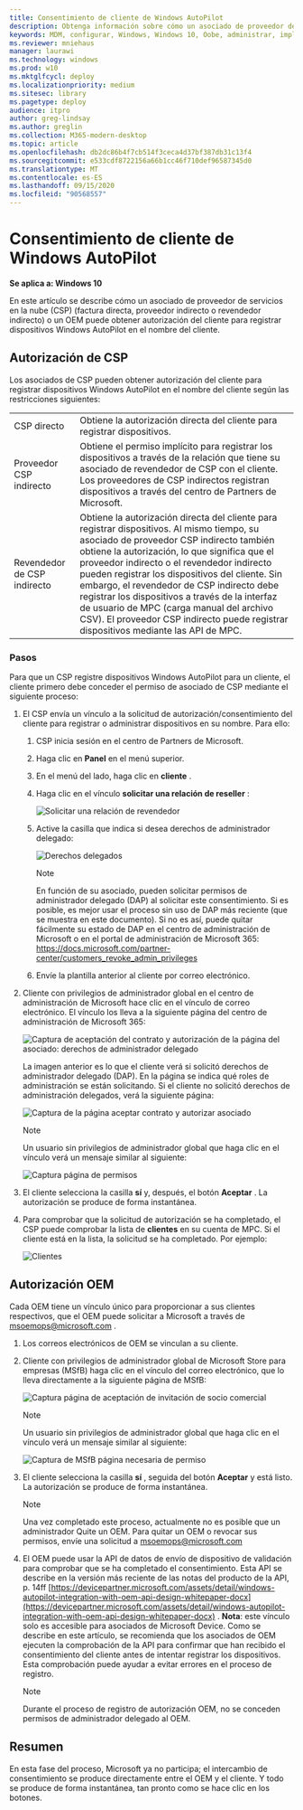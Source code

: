 ```yaml
---
title: Consentimiento de cliente de Windows AutoPilot
description: Obtenga información sobre cómo un asociado de proveedor de servicios en la nube (CSP) o un OEM puede obtener autorización del cliente para registrar dispositivos Windows AutoPilot en el nombre del cliente.
keywords: MDM, configurar, Windows, Windows 10, Oobe, administrar, implementar, AutoPilot, ZTD, cero-Touch, Partner, msfb, Intune
ms.reviewer: mniehaus
manager: laurawi
ms.technology: windows
ms.prod: w10
ms.mktglfcycl: deploy
ms.localizationpriority: medium
ms.sitesec: library
ms.pagetype: deploy
audience: itpro
author: greg-lindsay
ms.author: greglin
ms.collection: M365-modern-desktop
ms.topic: article
ms.openlocfilehash: db2dc86b4f7cb514f3ceca4d37bf387db31c13f4
ms.sourcegitcommit: e533cdf8722156a66b1cc46f710def96587345d0
ms.translationtype: MT
ms.contentlocale: es-ES
ms.lasthandoff: 09/15/2020
ms.locfileid: "90568557"
---
```

# <a name="windows-autopilot-customer-consent"></a>Consentimiento de cliente de Windows AutoPilot

**Se aplica a: Windows 10**

En este artículo se describe cómo un asociado de proveedor de servicios en la nube (CSP) (factura directa, proveedor indirecto o revendedor indirecto) o un OEM puede obtener autorización del cliente para registrar dispositivos Windows AutoPilot en el nombre del cliente.

## <a name="csp-authorization"></a>Autorización de CSP

Los asociados de CSP pueden obtener autorización del cliente para registrar dispositivos Windows AutoPilot en el nombre del cliente según las restricciones siguientes:

<table>
<tr><td>CSP directo<td>Obtiene la autorización directa del cliente para registrar dispositivos.
<tr><td>Proveedor CSP indirecto<td>Obtiene el permiso implícito para registrar los dispositivos a través de la relación que tiene su asociado de revendedor de CSP con el cliente. Los proveedores de CSP indirectos registran dispositivos a través del centro de Partners de Microsoft.
<tr><td>Revendedor de CSP indirecto<td>Obtiene la autorización directa del cliente para registrar dispositivos. Al mismo tiempo, su asociado de proveedor CSP indirecto también obtiene la autorización, lo que significa que el proveedor indirecto o el revendedor indirecto pueden registrar los dispositivos del cliente. Sin embargo, el revendedor de CSP indirecto debe registrar los dispositivos a través de la interfaz de usuario de MPC (carga manual del archivo CSV). El proveedor CSP indirecto puede registrar dispositivos mediante las API de MPC.
</table>

### <a name="steps"></a>Pasos

Para que un CSP registre dispositivos Windows AutoPilot para un cliente, el cliente primero debe conceder el permiso de asociado de CSP mediante el siguiente proceso:

1. El CSP envía un vínculo a la solicitud de autorización/consentimiento del cliente para registrar o administrar dispositivos en su nombre. Para ello:
    1. CSP inicia sesión en el centro de Partners de Microsoft.
    2. Haga clic en **Panel** en el menú superior.
    3. En el menú del lado, haga clic en **cliente** .
    4. Haga clic en el vínculo **solicitar una relación de reseller** :

        ![Solicitar una relación de revendedor](images/csp1.png)
 
    5. Active la casilla que indica si desea derechos de administrador delegado:
 
        ![Derechos delegados](images/csp2.png)

        > [!NOTE]
        > En función de su asociado, pueden solicitar permisos de administrador delegado (DAP) al solicitar este consentimiento. Si es posible, es mejor usar el proceso sin uso de DAP más reciente (que se muestra en este documento). Si no es así, puede quitar fácilmente su estado de DAP en el centro de administración de Microsoft o en el portal de administración de Microsoft 365: https://docs.microsoft.com/partner-center/customers_revoke_admin_privileges
    6. Envíe la plantilla anterior al cliente por correo electrónico.

2. Cliente con privilegios de administrador global en el centro de administración de Microsoft hace clic en el vínculo de correo electrónico. El vínculo los lleva a la siguiente página del centro de administración de Microsoft 365:

    ![Captura de aceptación del contrato y autorización de la página del asociado: derechos de administrador delegado](images/csp3a.png)

    La imagen anterior es lo que el cliente verá si solicitó derechos de administrador delegado (DAP). En la página se indica qué roles de administración se están solicitando. Si el cliente no solicitó derechos de administración delegados, verá la siguiente página:

    ![Captura de la página aceptar contrato y autorizar asociado](images/csp3b.png) 

    > [!NOTE]
    > Un usuario sin privilegios de administrador global que haga clic en el vínculo verá un mensaje similar al siguiente:

    ![Captura página de permisos](images/csp4.png)

3. El cliente selecciona la casilla **sí** y, después, el botón **Aceptar** . La autorización se produce de forma instantánea.
4. Para comprobar que la solicitud de autorización se ha completado, el CSP puede comprobar la lista de **clientes** en su cuenta de MPC. Si el cliente está en la lista, la solicitud se ha completado. Por ejemplo:

    ![Clientes](images/csp5.png)

## <a name="oem-authorization"></a>Autorización OEM

Cada OEM tiene un vínculo único para proporcionar a sus clientes respectivos, que el OEM puede solicitar a Microsoft a través de msoemops@microsoft.com .

1. Los correos electrónicos de OEM se vinculan a su cliente.
2. Cliente con privilegios de administrador global de Microsoft Store para empresas (MSfB) haga clic en el vínculo del correo electrónico, que lo lleva directamente a la siguiente página de MSfB:

    ![Captura página de aceptación de invitación de socio comercial](images/csp6.png)

    > [!NOTE]
    > Un usuario sin privilegios de administrador global que haga clic en el vínculo verá un mensaje similar al siguiente:

    ![Captura de MSfB página necesaria de permiso](images/csp7.png)

3. El cliente selecciona la casilla **sí** , seguida del botón **Aceptar** y está listo. La autorización se produce de forma instantánea.

    > [!NOTE]
    > Una vez completado este proceso, actualmente no es posible que un administrador Quite un OEM. Para quitar un OEM o revocar sus permisos, envíe una solicitud a msoemops@microsoft.com

4. El OEM puede usar la API de datos de envío de dispositivo de validación para comprobar que se ha completado el consentimiento. Esta API se describe en la versión más reciente de las notas del producto de la API, p. 14ff [https://devicepartner.microsoft.com/assets/detail/windows-autopilot-integration-with-oem-api-design-whitepaper-docx](https://devicepartner.microsoft.com/assets/detail/windows-autopilot-integration-with-oem-api-design-whitepaper-docx) . **Nota**: este vínculo solo es accesible para asociados de Microsoft Device. Como se describe en este artículo, se recomienda que los asociados de OEM ejecuten la comprobación de la API para confirmar que han recibido el consentimiento del cliente antes de intentar registrar los dispositivos. Esta comprobación puede ayudar a evitar errores en el proceso de registro.

    > [!NOTE]
    > Durante el proceso de registro de autorización OEM, no se conceden permisos de administrador delegado al OEM.

## <a name="summary"></a>Resumen

En esta fase del proceso, Microsoft ya no participa; el intercambio de consentimiento se produce directamente entre el OEM y el cliente. Y todo se produce de forma instantánea, tan pronto como se hace clic en los botones.
